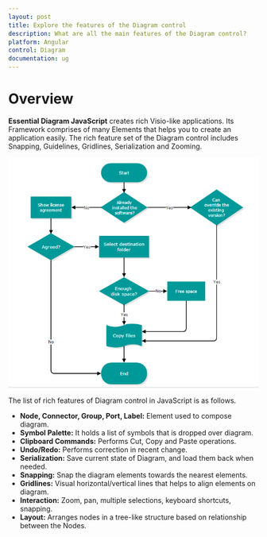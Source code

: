```yaml
---
layout: post
title: Explore the features of the Diagram control
description: What are all the main features of the Diagram control?
platform: Angular
control: Diagram
documentation: ug
---
```


# Overview

**Essential Diagram JavaScript** creates rich Visio-like applications. Its Framework comprises of many Elements that helps you to create an application easily. The rich feature set of the Diagram control includes Snapping, Guidelines, Gridlines, Serialization and Zooming.

![](/angular/Diagram/Overview_images/Overview_img1.png)

The list of rich features of Diagram control in JavaScript is as follows.

* **Node, Connector, Group, Port, Label:** Element used to compose diagram.
* **Symbol Palette:** It holds a list of symbols that is dropped over diagram.
* **Clipboard Commands:** Performs Cut, Copy and Paste operations.
* **Undo/Redo:** Performs correction in recent change.
* **Serialization:** Save current state of Diagram, and load them back when needed.
* **Snapping:** Snap the diagram elements towards the nearest elements.
* **Gridlines:** Visual horizontal/vertical lines that helps to align elements on diagram.
* **Interaction:** Zoom, pan, multiple selections, keyboard shortcuts, snapping.
* **Layout:** Arranges nodes in a tree-like structure based on relationship between the Nodes.
